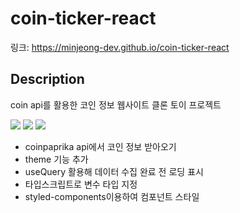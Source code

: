 # coin-ticker-react
링크: https://minjeong-dev.github.io/coin-ticker-react
## Description
coin api를 활용한 코인 정보 웹사이트 클론 토이 프로젝트

<img src="https://img.shields.io/badge/React-61DAFB?style=flat-square&logo=React&logoColor=white"/> <img src="https://img.shields.io/badge/TypeScript-3178C6?style=flat-square&logo=TypeScript&logoColor=white"/> <img src="https://img.shields.io/badge/styled-components-DB7093?style=flat-square&logo=styled-components&logoColor=white"/>

* coinpaprika api에서 코인 정보 받아오기
* theme 기능 추가
* useQuery 활용해 데이터 수집 완료 전 로딩 표시
* 타입스크립트로 변수 타입 지정
* styled-components이용하여 컴포넌트 스타일
